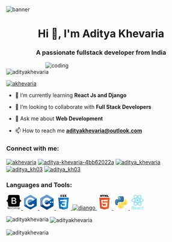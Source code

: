 <img  alt="banner" src="https://leeds.tech/wp-content/uploads/2019/10/blinky-cat-bird-green.gif">
<h1 align="center">Hi 👋, I'm Aditya Khevaria</h1>
<h3 align="center">A passionate fullstack developer from India</h3>
<img align="right" height=50% alt="coding" width=400 src="https://blog.simitclub.com/images/programming.gif">
<p align="left"> <img src="https://komarev.com/ghpvc/?username=adityakhevaria&label=Profile%20views&color=0e75b6&style=flat" alt="adityakhevaria" /> </p>

<p align="left"> <a href="https://twitter.com/akhevaria" target="blank"><img src="https://img.shields.io/twitter/follow/akhevaria?logo=twitter&style=for-the-badge" alt="akhevaria" /></a> </p>

- 🌱 I’m currently learning **React Js and Django**

- 👯 I’m looking to collaborate with **Full Stack Developers**

- 💬 Ask me about **Web Development**

- 📫 How to reach me **adityakhevaria@outlook.com**

<h3 align="left">Connect with me:</h3>
<p align="left">
<a href="https://twitter.com/akhevaria" target="blank"><img align="center" src="https://raw.githubusercontent.com/rahuldkjain/github-profile-readme-generator/master/src/images/icons/Social/twitter.svg" alt="akhevaria" height="30" width="40" /></a>
<a href="https://linkedin.com/in/aditya-khevaria-4bb62022a" target="blank"><img align="center" src="https://raw.githubusercontent.com/rahuldkjain/github-profile-readme-generator/master/src/images/icons/Social/linked-in-alt.svg" alt="aditya-khevaria-4bb62022a" height="30" width="40" /></a>
<a href="https://instagram.com/aditya_khevaria" target="blank"><img align="center" src="https://raw.githubusercontent.com/rahuldkjain/github-profile-readme-generator/master/src/images/icons/Social/instagram.svg" alt="aditya_khevaria" height="30" width="40" /></a>
<a href="https://www.codechef.com/users/aditya_kh03" target="blank"><img align="center" src="https://cdn.jsdelivr.net/npm/simple-icons@3.1.0/icons/codechef.svg" alt="aditya_kh03" height="30" width="40" /></a>
<a href="https://codeforces.com/profile/aditya_kh03" target="blank"><img align="center" src="https://raw.githubusercontent.com/rahuldkjain/github-profile-readme-generator/master/src/images/icons/Social/codeforces.svg" alt="aditya_kh03" height="30" width="40" /></a>
</p>

<h3 align="left">Languages and Tools:</h3>
<p align="left"> <a href="https://getbootstrap.com" target="_blank" rel="noreferrer"> <img src="https://raw.githubusercontent.com/devicons/devicon/master/icons/bootstrap/bootstrap-plain-wordmark.svg" alt="bootstrap" width="40" height="40"/> </a> <a href="https://www.cprogramming.com/" target="_blank" rel="noreferrer"> <img src="https://raw.githubusercontent.com/devicons/devicon/master/icons/c/c-original.svg" alt="c" width="40" height="40"/> </a> <a href="https://www.w3schools.com/cpp/" target="_blank" rel="noreferrer"> <img src="https://raw.githubusercontent.com/devicons/devicon/master/icons/cplusplus/cplusplus-original.svg" alt="cplusplus" width="40" height="40"/> </a> <a href="https://www.w3schools.com/css/" target="_blank" rel="noreferrer"> <img src="https://raw.githubusercontent.com/devicons/devicon/master/icons/css3/css3-original-wordmark.svg" alt="css3" width="40" height="40"/> </a> <a href="https://www.djangoproject.com/" target="_blank" rel="noreferrer"> <img src="https://cdn.worldvectorlogo.com/logos/django.svg" alt="django" width="40" height="40"/> </a> <a href="https://www.w3.org/html/" target="_blank" rel="noreferrer"> <img src="https://raw.githubusercontent.com/devicons/devicon/master/icons/html5/html5-original-wordmark.svg" alt="html5" width="40" height="40"/> </a> <a href="https://www.python.org" target="_blank" rel="noreferrer"> <img src="https://raw.githubusercontent.com/devicons/devicon/master/icons/python/python-original.svg" alt="python" width="40" height="40"/> </a> <a href="https://reactjs.org/" target="_blank" rel="noreferrer"> <img src="https://raw.githubusercontent.com/devicons/devicon/master/icons/react/react-original-wordmark.svg" alt="react" width="40" height="40"/> </a> </p>

<p><img align="left" src="https://github-readme-stats.vercel.app/api/top-langs?username=adityakhevaria&show_icons=true&locale=en&layout=compact" alt="adityakhevaria" /></p>

<p>&nbsp;<img align="center" src="https://github-readme-stats.vercel.app/api?username=adityakhevaria&show_icons=true&locale=en" alt="adityakhevaria" /></p>

<p><img align="center" src="https://github-readme-streak-stats.herokuapp.com/?user=adityakhevaria&" alt="adityakhevaria" /></p>
